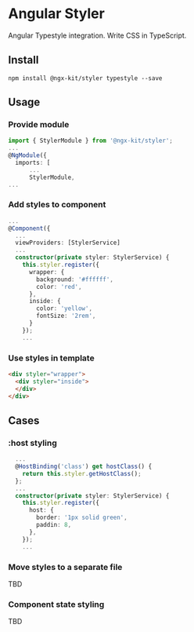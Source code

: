 # Angular Styler

Angular Typestyle integration. Write CSS in TypeScript.

## Install

`npm install @ngx-kit/styler typestyle --save`

## Usage

### Provide module

```typescript
import { StylerModule } from '@ngx-kit/styler';
...
@NgModule({
  imports: [
      ...
      StylerModule,
...
```

### Add styles to component

```typescript
...
@Component({
  ...
  viewProviders: [StylerService]
  ...
  constructor(private styler: StylerService) {
    this.styler.register({
      wrapper: {
        background: '#ffffff',
        color: 'red',
      },
      inside: {
        color: 'yellow',
        fontSize: '2rem',
      }
    });
    ...
```

### Use styles in template

```html
<div styler="wrapper">
  <div styler="inside">
  </div>
</div>
```

## Cases

### :host styling

```typescript
  ...
  @HostBinding('class') get hostClass() {
    return this.styler.getHostClass();
  };
  ...
  constructor(private styler: StylerService) {
    this.styler.register({
      host: {
        border: '1px solid green',
        paddin: 8,
      },
    });
    ...
```

### Move styles to a separate file

TBD

### Component state styling

TBD